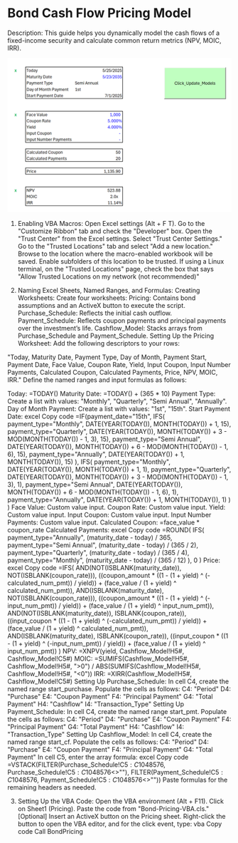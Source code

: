 # Bond Cash Flow Pricing Model

Description:
This guide helps you dynamically model the cash flows of a fixed-income security and calculate common return metrics (NPV, MOIC, IRR).

![image alt](https://github.com/aarern/bond-pricing-cf-model/blob/225d5112322358201cb73378c523b4b532cf0a0f/images/pri1.png)

1. Enabling VBA Macros:
Open Excel settings (Alt + F T).
Go to the "Customize Ribbon" tab and check the "Developer" box.
Open the "Trust Center" from the Excel settings.
Select "Trust Center Settings."
Go to the "Trusted Locations" tab and select "Add a new location."
Browse to the location where the macro-enabled workbook will be saved.
Enable subfolders of this location to be trusted.
If using a Linux terminal, on the "Trusted Locations" page, check the box that says "Allow Trusted Locations on my network (not recommended)"

2. Naming Excel Sheets, Named Ranges, and Formulas:
Creating Worksheets:
Create four worksheets:
Pricing: Contains bond assumptions and an ActiveX button to execute the script.
Purchase_Schedule: Reflects the initial cash outflow.
Payment_Schedule: Reflects coupon payments and principal payments over the investment’s life.
Cashflow_Model: Stacks arrays from Purchase_Schedule and Payment_Schedule.
Setting Up the Pricing Worksheet:
Add the following descriptors to your rows:

"Today, Maturity Date, Payment Type, Day of Month, Payment Start, Payment Date, Face Value, Coupon Rate, Yield, Input Coupon, Input Number Payments, Calculated Coupon, Calculated Payments, Price, NPV, MOIC, IRR."
Define the named ranges and input formulas as follows:

Today: =TODAY()
Maturity Date: =TODAY() + (365 * 10)
Payment Type: Create a list with values: "Monthly", "Quarterly", "Semi Annual", "Annually".
Day of Month Payment: Create a list with values: "1st", "15th".
Start Payment Date:
excel
Copy code
=IF(payment_date="15th",
  IFS(
    payment_type="Monthly", DATE(YEAR(TODAY()), MONTH(TODAY()) + 1, 15),
    payment_type="Quarterly", DATE(YEAR(TODAY()), MONTH(TODAY()) + 3 - MOD(MONTH(TODAY()) - 1, 3), 15),
    payment_type="Semi Annual", DATE(YEAR(TODAY()), MONTH(TODAY()) + 6 - MOD(MONTH(TODAY()) - 1, 6), 15),
    payment_type="Annually", DATE(YEAR(TODAY()) + 1, MONTH(TODAY()), 15)
  ),
  IFS(
    payment_type="Monthly", DATE(YEAR(TODAY()), MONTH(TODAY()) + 1, 1),
    payment_type="Quarterly", DATE(YEAR(TODAY()), MONTH(TODAY()) + 3 - MOD(MONTH(TODAY()) - 1, 3), 1),
    payment_type="Semi Annual", DATE(YEAR(TODAY()), MONTH(TODAY()) + 6 - MOD(MONTH(TODAY()) - 1, 6), 1),
    payment_type="Annually", DATE(YEAR(TODAY()) + 1, MONTH(TODAY()), 1)
  )
)
Face Value: Custom value input.
Coupon Rate: Custom value input.
Yield: Custom value input.
Input Coupon: Custom value input.
Input Number Payments: Custom value input.
Calculated Coupon: =face_value * coupon_rate
Calculated Payments:
excel
Copy code
=ROUND(
  IFS(
    payment_type="Annually", (maturity_date - today) / 365,
    payment_type="Semi Annual", (maturity_date - today) / (365 / 2),
    payment_type="Quarterly", (maturity_date - today) / (365 / 4),
    payment_type="Monthly", (maturity_date - today) / (365 / 12)
  ),
  0
)
Price:
excel
Copy code
=IFS(
  AND(NOT(ISBLANK(maturity_date)), NOT(ISBLANK(coupon_rate))),
  ((coupon_amount * ((1 - (1 + yield) ^ (-calculated_num_pmt)) / yield)) + (face_value / (1 + yield) ^ calculated_num_pmt)),
  AND(ISBLANK(maturity_date), NOT(ISBLANK(coupon_rate))),
  ((coupon_amount * ((1 - (1 + yield) ^ (-input_num_pmt)) / yield)) + (face_value / (1 + yield) ^ input_num_pmt)),
  AND(NOT(ISBLANK(maturity_date)), ISBLANK(coupon_rate)),
  ((input_coupon * ((1 - (1 + yield) ^ (-calculated_num_pmt)) / yield)) + (face_value / (1 + yield) ^ calculated_num_pmt)),
  AND(ISBLANK(maturity_date), ISBLANK(coupon_rate)),
  ((input_coupon * ((1 - (1 + yield) ^ (-input_num_pmt)) / yield)) + (face_value / (1 + yield) ^ input_num_pmt))
)
NPV: =XNPV(yield, Cashflow_Model!H5#, Cashflow_Model!C5#)
MOIC: =SUMIFS(Cashflow_Model!H5#, Cashflow_Model!H5#, ">0") / ABS(SUMIFS(Cashflow_Model!H5#, Cashflow_Model!H5#, "<0"))
IRR: =XIRR(Cashflow_Model!H5#, Cashflow_Model!C5#)
Setting Up Purchase_Schedule:
In cell C4, create the named range start_purchase.
Populate the cells as follows:
C4: "Period"
D4: "Purchase"
E4: "Coupon Payment"
F4: "Principal Payment"
G4: "Total Payment"
H4: "Cashflow"
I4: "Transaction_Type"
Setting Up Payment_Schedule:
In cell C4, create the named range start_pmt.
Populate the cells as follows:
C4: "Period"
D4: "Purchase"
E4: "Coupon Payment"
F4: "Principal Payment"
G4: "Total Payment"
H4: "Cashflow"
I4: "Transaction_Type"
Setting Up Cashflow_Model:
In cell C4, create the named range start_cf.
Populate the cells as follows:
C4: "Period"
D4: "Purchase"
E4: "Coupon Payment"
F4: "Principal Payment"
G4: "Total Payment"
In cell C5, enter the array formula:
excel
Copy code
=VSTACK(FILTER(Purchase_Schedule!C$5:C$1048576, Purchase_Schedule!C$5:C$1048576<>""), FILTER(Payment_Schedule!C$5:C$1048576, Payment_Schedule!C$5:C$1048576<>""))
Paste formulas for the remaining headers as needed.

3. Setting Up the VBA Code:
Open the VBA environment (Alt + F11).
Click on Sheet1 (Pricing).
Paste the code from "Bond-Pricing-VBA.cls."
[Optional] Insert an ActiveX button on the Pricing sheet. Right-click the button to open the VBA editor, and for the click event, type:
vba
Copy code
Call BondPricing
